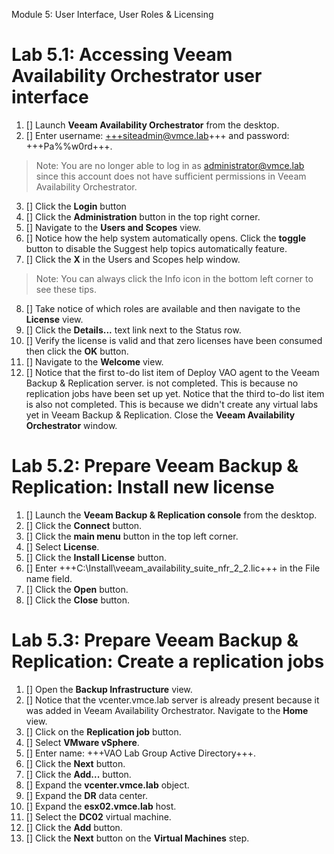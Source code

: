 Module 5: User Interface, User Roles & Licensing

# Lab 5.1: Accessing Veeam Availability Orchestrator user interface

1. [] Launch **Veeam Availability Orchestrator** from the desktop.
2. [] Enter username: +++siteadmin@vmce.lab+++ and password: +++Pa%%w0rd+++.
>Note: You are no longer able to log in as administrator@vmce.lab since this account does not have sufficient permissions in Veeam Availability Orchestrator.
3. [] Click the **Login** button
4. [] Click the **Administration** button in the top right corner.
5. [] Navigate to the **Users and Scopes** view.
6. [] Notice how the help system automatically opens. Click the **toggle** button to disable the Suggest help topics automatically feature.
7. [] Click the **X** in the Users and Scopes help window.
> Note: You can always click the Info icon in the bottom left corner to see these tips.
8. [] Take notice of which roles are available and then navigate to the **License** view.
9. [] Click the **Details...** text link next to the Status row.
10. [] Verify the license is valid and that zero licenses have been consumed then click the **OK** button.
11. [] Navigate to the **Welcome** view.
12. [] Notice that the first to-do list item of Deploy VAO agent to the Veeam Backup & Replication server. is not completed. This is because no replication jobs have been set up yet. Notice that the third to-do list item is also not completed. This is because we didn't create any virtual labs yet in Veeam Backup & Replication. Close the **Veeam Availability Orchestrator** window.

# Lab 5.2: Prepare Veeam Backup & Replication: Install new license

1. [] Launch the **Veeam Backup & Replication console** from the desktop.
2. [] Click the **Connect** button.
3. [] Click the **main menu** button in the top left corner.
4. [] Select **License**.
5. [] Click the **Install License** button.
6. [] Enter +++C:\Install\veeam_availability_suite_nfr_2_2.lic+++ in the File name field.
7. [] Click the **Open** button.
8. [] Click the **Close** button.

# Lab 5.3: Prepare Veeam Backup & Replication: Create a replication jobs

1. [] Open the **Backup Infrastructure** view.
2. [] Notice that the vcenter.vmce.lab server is already present because it was added in Veeam Availability Orchestrator. Navigate to the **Home** view.
3. [] Click on the **Replication job** button.
4. [] Select **VMware vSphere**.
5. [] Enter name: +++VAO Lab Group Active Directory+++.
6. [] Click the **Next** button.
7. [] Click the **Add...** button.
8. [] Expand the **vcenter.vmce.lab** object.
9. [] Expand the **DR** data center.
10. [] Expand the **esx02.vmce.lab** host.
11. [] Select the **DC02** virtual machine.
12. [] Click the **Add** button.
13. [] Click the **Next** button on the **Virtual Machines** step.
